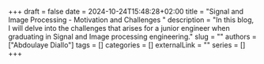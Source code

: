 +++ 
draft = false
date = 2024-10-24T15:48:28+02:00
title = "Signal and Image Processing - Motivation and Challenges "
description = "In this blog, I will delve into the challenges that arises for a junior engineer when graduating in Signal and Image processing engineering."
slug = ""
authors = ["Abdoulaye Diallo"]
tags = []
categories = []
externalLink = ""
series = []
+++

